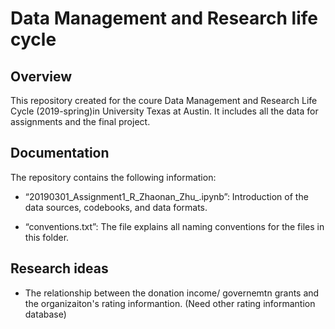 # Data Management and Research life cycle

## Overview
This repository created for the coure Data Management and Research Life Cycle (2019-spring)in University Texas at Austin. It includes all the data for assignments and the final project. 

## Documentation 
The repository contains the following information:

* “20190301_Assignment1_R_Zhaonan_Zhu_.ipynb”: Introduction of the data sources, codebooks, and data formats.

* “conventions.txt”: The file explains all naming conventions for the files in this folder.

## Research ideas
* The relationship between the donation income/ governemtn grants and the organizaiton's rating informantion. (Need other rating informantion database)
